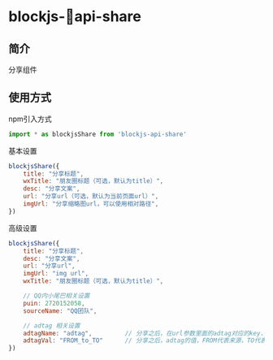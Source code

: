 # blockjs-api-share

## 简介
分享组件

## 使用方式

npm引入方式
```js 
import * as blockjsShare from 'blockjs-api-share'
```

基本设置
```javascript
blockjsShare({
    title: "分享标题",
    wxTitle: "朋友圈标题（可选，默认为title）",
    desc: "分享文案",
    url: "分享url（可选，默认为当前页面url）",
    imgUrl: "分享缩略图url，可以使用相对路径",
})
```



高级设置
```javascript
blockjsShare({
    title: "分享标题",
    desc: "分享文案",
    url: "分享url",
    imgUrl: "img url",
    wxTitle: "朋友圈标题（可选，默认为title）",

    // QQ内小尾巴相关设置
    puin: 2720152058, 
    sourceName: "QQ团队",

    // adtag 相关设置
    adtagName: "adtag",         // 分享之后，在url参数里面的adtag对应的key，默认是全小写的adtag
    adtagVal: "FROM_to_TO"      // 分享之后，adtag的值，FROM代表来源，TO代表分享目的。例如 `"FROM_to_TO"` 分享之后adtag的值会变成 `wx_to_qq`。
})
```